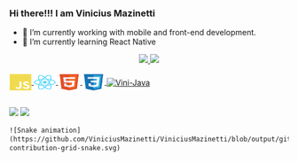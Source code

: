 ### Hi there!!! I am Vinicius Mazinetti 

- 🔭 I’m currently working with mobile and front-end development.
- 🌱 I’m currently learning React Native

<div align="center">
  <a href="https://github.com/ViniciusMazinetti">
  <img height="150em" src="https://github-readme-stats.vercel.app/api?username=ViniciusMazinetti&show_icons=true&theme=light&include_all_commits=true&count_private=true"/>
  <img height="150em" src="https://github-readme-stats.vercel.app/api/top-langs/?username=ViniciusMazinetti&layout=compact&langs_count=7&theme=light"/>
</div>

<div style="display: inline_block"><br>
  <img align="center" alt="Vini-Js" height="30" width="40" src="https://raw.githubusercontent.com/devicons/devicon/master/icons/javascript/javascript-plain.svg">
  <img align="center" alt="Vini-React" height="30" width="40" src="https://raw.githubusercontent.com/devicons/devicon/master/icons/react/react-original.svg">
  <img align="center" alt="Vini-HTML" height="30" width="40" src="https://raw.githubusercontent.com/devicons/devicon/master/icons/html5/html5-original.svg">
  <img align="center" alt="Vini-CSS" height="30" width="40" src="https://raw.githubusercontent.com/devicons/devicon/master/icons/css3/css3-original.svg">
  <img align="center" alt="Vini-Java" height="30" width="40" src="https://cdn.jsdelivr.net/gh/devicons/devicon/icons/java/java-original.svg">
</div>
  
##
  
<div> 
    <a href = "mailto:vinicius_mazinetti@hotmail.com"><img src="https://img.shields.io/badge/-Gmail-%23333?style=for-the-badge&logo=gmail&logoColor=white" target="_blank"></a>
    <a href="https://www.linkedin.com/in/vinicius-mazinetti-755159113/" target="_blank"><img src="https://img.shields.io/badge/-LinkedIn-%230077B5?style=for-the-badge&logo=linkedin&logoColor=white" target="_blank"></a> 
  
    ![Snake animation](https://github.com/ViniciusMazinetti/ViniciusMazinetti/blob/output/github-contribution-grid-snake.svg)

</div>
  


